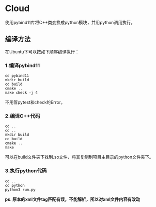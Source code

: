 # Cloud

使用pybind11库将C++类变换成python模块，并用python调用执行。

## 编译方法

在Ubuntu下可以按如下顺序编译执行：

### 1.编译pybind11

    cd pybind11
    mkdir build
    cd build
    cmake ..
    make check -j 4
不用管pytest和check的Error。

### 2.编译C++代码

    cd ..
    cd ..
    mkdir build
    cd build
    cmake ..
    make
可以在build文件夹下找到.so文件，将其复制到项目主目录的python文件夹下。

### 3.执行python代码
    cd ..
    cd python
    python3 run.py

**ps. 原本的xml文件tag匹配有误，不能解析，所以对xml文件内容有改动**
